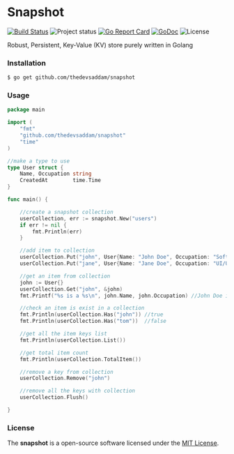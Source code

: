 # Snapshot


[![Build Status](https://travis-ci.org/thedevsaddam/snapshot.svg?branch=master)](https://travis-ci.org/thedevsaddam/snapshot)
![Project status](https://img.shields.io/badge/version-0.1-green.svg)
[![Go Report Card](https://goreportcard.com/badge/github.com/thedevsaddam/snapshot)](https://goreportcard.com/report/github.com/thedevsaddam/snapshot)
[![GoDoc](https://godoc.org/github.com/thedevsaddam/govalidator?status.svg)](https://godoc.org/github.com/thedevsaddam/snapshot)
![License](https://img.shields.io/dub/l/vibe-d.svg)

Robust, Persistent, Key-Value (KV) store purely written in Golang

### Installation
```bash
$ go get github.com/thedevsaddam/snapshot
```

### Usage

```go
package main

import (
	"fmt"
	"github.com/thedevsaddam/snapshot"
	"time"
)

//make a type to use
type User struct {
	Name, Occupation string
	CreatedAt        time.Time
}

func main() {

	//create a snapshot collection
	userCollection, err := snapshot.New("users")
	if err != nil {
		fmt.Println(err)
	}

	//add item to collection
	userCollection.Put("john", User{Name: "John Doe", Occupation: "Software Engineer", CreatedAt: time.Now()})
	userCollection.Put("jane", User{Name: "Jane Doe", Occupation: "UI/UX Designer", CreatedAt: time.Now()})

	//get an item from collection
	john := User{}
	userCollection.Get("john", &john)
	fmt.Printf("%s is a %s\n", john.Name, john.Occupation) //John Doe is a Software Engineer

	//check an item is exist in a collection
	fmt.Println(userCollection.Has("john")) //true
	fmt.Println(userCollection.Has("tom"))  //false

	//get all the item keys list
	fmt.Println(userCollection.List())

	//get total item count
	fmt.Println(userCollection.TotalItem())

	//remove a key from collection
	userCollection.Remove("john")

	//remove all the keys with collection
	userCollection.Flush()

}

```


### License
The **snapshot** is a open-source software licensed under the [MIT License](LICENSE.md).
